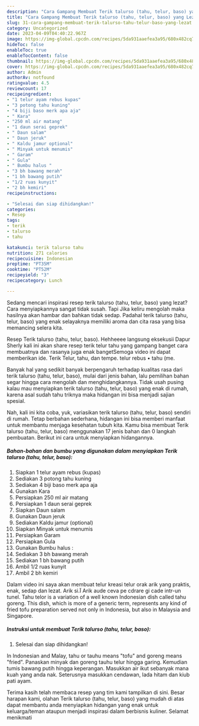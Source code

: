 ```yaml
---
description: "Cara Gampang Membuat Terik talurso (tahu, telur, baso) yang Lezat"
title: "Cara Gampang Membuat Terik talurso (tahu, telur, baso) yang Lezat"
slug: 31-cara-gampang-membuat-terik-talurso-tahu-telur-baso-yang-lezat
category: Uncategorized
date: 2023-04-09T04:40:22.967Z
image: https://img-global.cpcdn.com/recipes/5da931aaefea3a95/680x482cq70/terik-talurso-tahu-telur-baso-foto-resep-utama.jpg
hideToc: false
enableToc: true
enableTocContent: false
thumbnail: https://img-global.cpcdn.com/recipes/5da931aaefea3a95/680x482cq70/terik-talurso-tahu-telur-baso-foto-resep-utama.jpg
cover: https://img-global.cpcdn.com/recipes/5da931aaefea3a95/680x482cq70/terik-talurso-tahu-telur-baso-foto-resep-utama.jpg
author: Admin
authorAv: notfound
ratingvalue: 4.5
reviewcount: 17
recipeingredient:
- "1 telur ayam rebus kupas"
- "3 potong tahu kuning"
- "4 biji baso merk apa aja"
- " Kara"
- "250 ml air matang"
- "1 daun serai geprek"
- " Daun salam"
- " Daun jeruk"
- " Kaldu jamur optional"
- " Minyak untuk menumis"
- " Garam"
- " Gula"
- " Bumbu halus "
- "3 bh bawang merah"
- "1 bh bawang putih"
- "1/2 ruas kunyit"
- "2 bh kemiri"
recipeinstructions:

- "Selesai dan siap dihidangkan!"
categories:
- Resep
tags:
- terik
- talurso
- tahu

katakunci: terik talurso tahu 
nutrition: 271 calories
recipecuisine: Indonesian
preptime: "PT35M"
cooktime: "PT52M"
recipeyield: "3"
recipecategory: Lunch

---
```



Sedang mencari inspirasi resep terik talurso (tahu, telur, baso) yang lezat? Cara menyiapkannya sangat tidak susah. Tapi Jika keliru mengolah maka hasilnya akan hambar dan bahkan tidak sedap. Padahal terik talurso (tahu, telur, baso) yang enak selayaknya memiliki aroma dan cita rasa yang bisa memancing selera kita.


Resep Terik talurso (tahu, telur, baso). Hehheeee langsung eksekusii Dapur Sherly kali ini akan share resep terik telur tahu yang gampang banget cara membuatnya dan rasanya juga enak bangetSemoga video ini dapat memberikan ide. Terik Telur, tahu, dan tempe. telur rebus • tahu (me.

Banyak hal yang sedikit banyak berpengaruh terhadap kualitas rasa dari terik talurso (tahu, telur, baso), mulai dari jenis bahan, lalu pemilihan bahan segar hingga cara mengolah dan menghidangkannya. Tidak usah pusing kalau mau menyiapkan terik talurso (tahu, telur, baso) yang enak di rumah, karena asal sudah tahu triknya maka hidangan ini bisa menjadi sajian spesial.


Nah, kali ini kita coba, yuk, variasikan terik talurso (tahu, telur, baso) sendiri di rumah. Tetap berbahan sederhana, hidangan ini bisa memberi manfaat untuk membantu menjaga kesehatan tubuh kita. Kamu bisa membuat Terik talurso (tahu, telur, baso) menggunakan 17 jenis bahan dan 0 langkah pembuatan. Berikut ini cara untuk menyiapkan hidangannya.

<!--inarticleads1-->

##### Bahan-bahan dan bumbu yang digunakan dalam menyiapkan Terik talurso (tahu, telur, baso):

1. Siapkan 1 telur ayam rebus (kupas)
1. Sediakan 3 potong tahu kuning
1. Sediakan 4 biji baso merk apa aja
1. Gunakan  Kara
1. Persiapkan 250 ml air matang
1. Persiapkan 1 daun serai geprek
1. Siapkan  Daun salam
1. Gunakan  Daun jeruk
1. Sediakan  Kaldu jamur (optional)
1. Siapkan  Minyak untuk menumis
1. Persiapkan  Garam
1. Persiapkan  Gula
1. Gunakan  Bumbu halus :
1. Sediakan 3 bh bawang merah
1. Sediakan 1 bh bawang putih
1. Ambil 1/2 ruas kunyit
1. Ambil 2 bh kemiri


Dalam video ini saya akan membuat telur kreasi telur orak arik yang praktis, enak, sedap dan lezat. Arik si.آ Arik aude ceva pe cdrare gi cade intr-un tunel. Tahu telor is a variation of a well known Indonesian dish called tahu goreng. This dish, which is more of a generic term, represents any kind of fried tofu preparation served not only in Indonesia, but also in Malaysia and Singapore. 

<!--inarticleads2-->

##### Instruksi untuk membuat Terik talurso (tahu, telur, baso):


1. Selesai dan siap dihidangkan!

In Indonesian and Malay, tahu or tauhu means &#34;tofu&#34; and goreng means &#34;fried&#34;. Panaskan minyak dan goreng tauhu telur hingga garing. Kemudian tumis bawang putih hingga keperangan. Masukkan air ikut sebanyak mana kuah yang anda nak. Seterusnya masukkan cendawan, lada hitam dan kiub pati ayam. 

Terima kasih telah membaca resep yang tim kami tampilkan di sini. Besar harapan kami, olahan Terik talurso (tahu, telur, baso) yang mudah di atas dapat membantu anda menyiapkan hidangan yang enak untuk keluarga/teman ataupun menjadi inspirasi dalam berbisnis kuliner. Selamat menikmati
